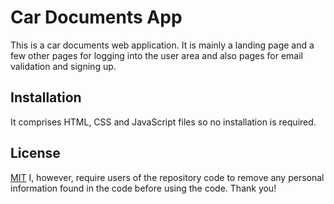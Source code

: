 # Car Documents App

This is a car documents web application. It is mainly a landing page and a few other pages for logging into the user area and also pages for email validation and signing up.

## Installation

It comprises HTML, CSS and JavaScript files so no installation is required.

## License

[MIT](https://choosealicense.com/licenses/mit/)
I, however, require users of the repository code to remove any personal information found in the code before using the code. Thank you!
